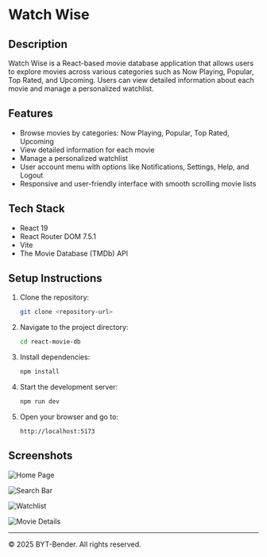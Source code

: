 # Watch Wise

## Description
Watch Wise is a React-based movie database application that allows users to explore movies across various categories such as Now Playing, Popular, Top Rated, and Upcoming. Users can view detailed information about each movie and manage a personalized watchlist.

## Features
- Browse movies by categories: Now Playing, Popular, Top Rated, Upcoming
- View detailed information for each movie
- Manage a personalized watchlist
- User account menu with options like Notifications, Settings, Help, and Logout
- Responsive and user-friendly interface with smooth scrolling movie lists

## Tech Stack
- React 19
- React Router DOM 7.5.1
- Vite
- The Movie Database (TMDb) API

## Setup Instructions
1. Clone the repository:
   ```bash
   git clone <repository-url>
   ```
2. Navigate to the project directory:
   ```bash
   cd react-movie-db
   ```
3. Install dependencies:
   ```bash
   npm install
   ```
4. Start the development server:
   ```bash
   npm run dev
   ```
5. Open your browser and go to:
   ```
   http://localhost:5173
   ```

## Screenshots

![Home Page](https://github.com/user-attachments/assets/45d4d425-a027-43f9-afe0-7456b71c30db)

![Search Bar](https://github.com/user-attachments/assets/9d96b36a-61a7-4e35-b47f-10e5c45531e6)

![Watchlist](https://github.com/user-attachments/assets/cfd587b3-0ed7-4443-87b0-325e7146e622)

![Movie Details](https://github.com/user-attachments/assets/586b174b-a80c-4c99-a89f-b3ffe87bfdc2)

---

© 2025 BYT-Bender. All rights reserved.
